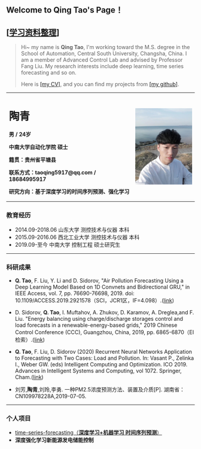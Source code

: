 ## Welcome to Qing Tao's Page！


[[学习资料整理](LearningPlan.md)]
------------------------------

> Hi~ my name is **Qing Tao**, I'm working toward the M.S. degree in the School of Automation, Central South University, Changsha, China. I am a member of Advanced Control Lab and advised by Professor Fang Liu.  My research interests include deep learning, time series forecasting and so on.
> 
> Here is [[my CV]](Files/QingTAO-Resume.pdf), and you can find my projects from [[my github]](https://github.com/taoqing5917).







<table border="0">
  <tr>
    <td width="67%">
      <h1>陶青</h1>
      <p><b>男 / 24岁 </b></p>
      <p><b>中南大学自动化学院 硕士</b></p>
      <p><b>籍贯：贵州省平塘县</b></p>
      <p><b>联系方式：taoqing5917@qq.com / 18684995917</b></p>
      <p><b>研究方向：基于深度学习的时间序列预测、强化学习</b></p>
    </td>
    <td width="33%">
      <img src="/taoqing5917.jpg" width="100%">      
    </td>
  </tr>
</table>



### **教育经历**
- 2014.09-2018.06 山东大学 测控技术与仪器 本科
- 2015.09-2016.06 西北工业大学 测控技术与仪器 本科
- 2019.09-至今 中南大学 控制工程 硕士研究生

---------------------------

### **科研成果**

- **Q. Tao**, F. Liu, Y. Li and D. Sidorov, "Air Pollution Forecasting Using a Deep Learning Model Based on 1D Convnets and Bidirectional GRU," in IEEE Access, vol. 7, pp. 76690-76698, 2019. doi: 10.1109/ACCESS.2019.2921578（SCI，JCR1区，IF=4.098）.([link](https://ieeexplore.ieee.org/document/8732985))

- D. Sidorov, **Q. Tao**, I. Muftahov, A. Zhukov, D. Karamov, A. Dreglea,and F. Liu. "Energy balancing using charge/discharge storages control and load forecasts in a renewable-energy-based grids," 2019 Chinese Control Conference (CCC), Guangzhou, China, 2019, pp. 6865-6870（EI检索）.([link](https://ieeexplore.ieee.org/document/8865777))
- **Q. Tao**, F. Liu, D. Sidorov (2020) Recurrent Neural Networks Application to Forecasting with Two Cases: Load and Pollution. In: Vasant P., Zelinka I., Weber GW. (eds) Intelligent Computing and Optimization. ICO 2019. Advances in Intelligent Systems and Computing, vol 1072. Springer, Cham.([link](https://link.springer.com/chapter/10.1007/978-3-030-33585-4_37))
- 刘芳,**陶青**,刘玲,李勇. 一种PM2.5浓度预测方法、装置及介质[P]. 湖南省：CN109978228A,2019-07-05.



-------------

### 个人项目
- [time-series-forecasting（**深度学习+机器学习 时间序列预测**）](https://github.com/taoqing5917/time-series-forecasting)
- **深度强化学习新能源发电储能控制**

